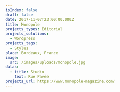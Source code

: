 ```yaml
---
isIndex: false
draft: false
date: 2017-11-07T23:00:00.000Z
title: Monopole
projects_types: Editorial
projects_solutions:
  - Wordpress
projects_tags:
  - Stylus
place: Bordeaux, France
image:
  src: /images/uploads/monopole.jpg
datas:
  - title: Studio
    text: Rue Pavée
projects_url: https://www.monopole-magazine.com/
---
```

